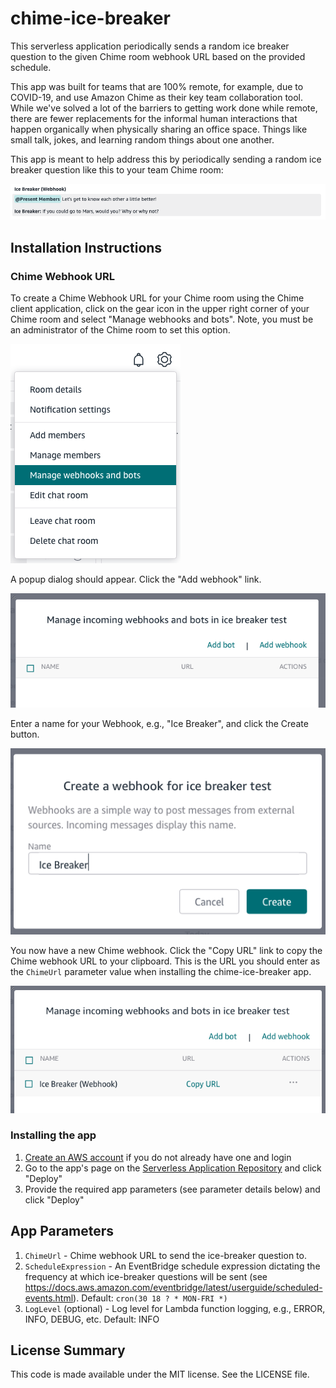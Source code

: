 # chime-ice-breaker

This serverless application periodically sends a random ice breaker question to the given Chime room webhook URL based on the provided schedule.

This app was built for teams that are 100% remote, for example, due to COVID-19, and use Amazon Chime as their key team collaboration tool. While we've solved a lot of the barriers to getting work done while remote, there are fewer replacements for the informal human interactions that happen organically when physically sharing an office space. Things like small talk, jokes, and learning random things about one another.

This app is meant to help address this by periodically sending a random ice breaker question like this to your team Chime room:

![ice breaker question screenshot](https://github.com/jlhood/chime-ice-breaker/raw/master/images/example-screenshot.png)

## Installation Instructions

### Chime Webhook URL

To create a Chime Webhook URL for your Chime room using the Chime client application, click on the gear icon in the upper right corner of your Chime room and select "Manage webhooks and bots". Note, you must be an administrator of the Chime room to set this option.

![webhook setup 1](https://github.com/jlhood/chime-ice-breaker/raw/master/images/webhook-setup-1.png)

A popup dialog should appear. Click the "Add webhook" link.

![webhook setup 2](https://github.com/jlhood/chime-ice-breaker/raw/master/images/webhook-setup-2.png)

Enter a name for your Webhook, e.g., "Ice Breaker", and click the Create button.

![webhook setup 3](https://github.com/jlhood/chime-ice-breaker/raw/master/images/webhook-setup-3.png)

You now have a new Chime webhook. Click the "Copy URL" link to copy the Chime webhook URL to your clipboard. This is the URL you should enter as the `ChimeUrl` parameter value when installing the chime-ice-breaker app.

![webhook setup 4](https://github.com/jlhood/chime-ice-breaker/raw/master/images/webhook-setup-4.png)

### Installing the app

1. [Create an AWS account](https://portal.aws.amazon.com/gp/aws/developer/registration/index.html) if you do not already have one and login
1. Go to the app's page on the [Serverless Application Repository](https://serverlessrepo.aws.amazon.com/applications/arn:aws:serverlessrepo:us-east-1:277187709615:applications~chime-ice-breaker) and click "Deploy"
1. Provide the required app parameters (see parameter details below) and click "Deploy"

## App Parameters

1. `ChimeUrl` - Chime webhook URL to send the ice-breaker question to.
1. `ScheduleExpression` - An EventBridge schedule expression dictating the frequency at which ice-breaker questions will be sent (see https://docs.aws.amazon.com/eventbridge/latest/userguide/scheduled-events.html). Default: `cron(30 18 ? * MON-FRI *)`
1. `LogLevel` (optional) - Log level for Lambda function logging, e.g., ERROR, INFO, DEBUG, etc. Default: INFO

## License Summary

This code is made available under the MIT license. See the LICENSE file.